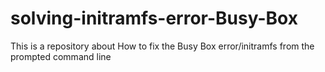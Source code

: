 # solving-initramfs-error-Busy-Box
This is a repository about How to fix the Busy Box error/initramfs from the prompted command line
